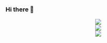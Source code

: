 ### Hi there 👋
<!-- 仓库 Star 、提交、贡献等统计信息 -->
<div align="center"> <img src="https://github-readme-stats.vercel.app/api?username=2366983948&show_icons=true&theme=tokyonight" /> </div>
<!-- 使用编程语言对比统计图 -->
<div align="center"> <img src="https://github-readme-stats.vercel.app/api/top-langs/?username=2366983948" /> </div>
<!-- 首页计数器 -->
<div align="center"> <img src="https://visitor-badge.glitch.me/badge?page_id=2366983948" /> </div>


<!--
**2366983948/2366983948** is a ✨ _special_ ✨ repository because its `README.md` (this file) appears on your GitHub profile.

Here are some ideas to get you started:

- 🔭 I’m currently working on ...
- 🌱 I’m currently learning ...
- 👯 I’m looking to collaborate on ...
- 🤔 I’m looking for help with ...
- 💬 Ask me about ...
- 📫 How to reach me: ...
- 😄 Pronouns: ...
- ⚡ Fun fact: ...
-->

